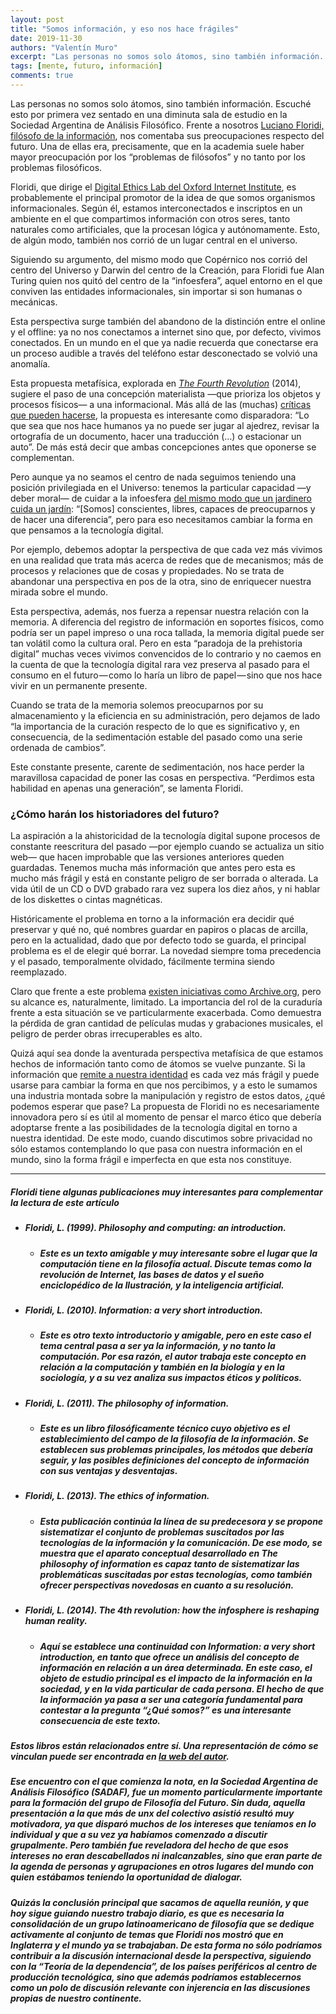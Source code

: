 ```yaml
---
layout: post
title: "Somos información, y eso nos hace frágiles"
date: 2019-11-30
authors: "Valentín Muro"
excerpt: "Las personas no somos solo átomos, sino también información. Es por esto que al discutir acerca de  tecnología debemos tener en cuenta también cómo esta altera lo que somos."
tags: [mente, futuro, información]
comments: true
---
```

Las personas no somos solo átomos, sino también información.
Escuché esto por primera vez sentado en una diminuta sala de estudio en la Sociedad Argentina de Análisis Filosófico. Frente a nosotros [Luciano Floridi, filósofo de la información](https://www.lanacion.com.ar/2066304-luciano-floridi-como-la-filosofia-puede-salvar-a-la-tecnologia-y-al-mundo), nos comentaba sus preocupaciones respecto del futuro. Una de ellas era, precisamente, que en la academia suele haber mayor preocupación por los “problemas de filósofos” y no tanto por los problemas filosóficos.

Floridi, que dirige el [Digital Ethics Lab del Oxford Internet Institute](https://digitalethicslab.oii.ox.ac.uk/), es probablemente el principal promotor de la idea de que somos organismos informacionales. Según él, estamos interconectados e inscriptos en un ambiente en el que compartimos información con otros seres, tanto naturales como artificiales, que la procesan lógica y autónomamente. Esto, de algún modo, también nos corrió de un lugar central en el universo.

Siguiendo su argumento, del mismo modo que Copérnico nos corrió del centro del Universo y Darwin del centro de la Creación, para Floridi fue Alan Turing quien nos quitó del centro de la “infoesfera”, aquel entorno en el que conviven las entidades informacionales, sin importar si son humanas o mecánicas.

Esta perspectiva surge también del abandono de la distinción entre el online y el offline: ya no nos conectamos a internet sino que, por defecto, vivimos conectados. En un mundo en el que ya nadie recuerda que conectarse era un proceso audible a través del teléfono estar desconectado se volvió una anomalía.

Esta propuesta metafísica, explorada en [*The Fourth Revolution*](https://www.bookdepository.com/Fourth-Revolution-Luciano-Floridi/9780198743934?a_aid=valentinmuro&chan=newsletter) (2014), sugiere el paso de una concepción materialista —que prioriza los objetos y procesos físicos— a una informacional. Más allá de las (muchas) [críticas que pueden hacerse](http://www.capurro.de/floridi.html), la propuesta es interesante como disparadora: “Lo que sea que nos hace humanos ya no puede ser jugar al ajedrez, revisar la ortografía de un documento, hacer una traducción (…) o estacionar un auto”. De más está decir que ambas concepciones antes que oponerse se complementan.

Pero aunque ya no seamos el centro de nada seguimos teniendo una posición privilegiada en el Universo: tenemos la particular capacidad —y deber moral— de cuidar a la infoesfera [del mismo modo que un jardinero cuida un jardín](http://www.faz.net/aktuell/feuilleton/interview-with-luciano-floridi-we-need-a-new-definition-of-reality-13850667.html?printPagedArticle=true#pageIndex_0): “[Somos] conscientes, libres, capaces de preocuparnos y de hacer una diferencia”, pero para eso necesitamos cambiar la forma en que pensamos a la tecnología digital.

Por ejemplo, debemos adoptar la perspectiva de que cada vez más vivimos en una realidad que trata más acerca de redes que de mecanismos; más de procesos y relaciones que de cosas y propiedades. No se trata de abandonar una perspectiva en pos de la otra, sino de enriquecer nuestra mirada sobre el mundo.

Esta perspectiva, además, nos fuerza a repensar nuestra relación con la memoria. A diferencia del registro de información en soportes físicos, como podría ser un papel impreso o una roca tallada, la memoria digital puede ser tan volátil como la cultura oral. Pero en esta “paradoja de la prehistoria digital” muchas veces vivimos convencidos de lo contrario y no caemos en la cuenta de que la tecnología digital rara vez preserva al pasado para el consumo en el futuro — como lo haría un libro de papel — sino que nos hace vivir en un permanente presente.

Cuando se trata de la memoria solemos preocuparnos por su almacenamiento y la eficiencia en su administración, pero dejamos de lado “la importancia de la curación respecto de lo que es significativo y, en consecuencia, de la sedimentación estable del pasado como una serie ordenada de cambios”.

Este constante presente, carente de sedimentación, nos hace perder la maravillosa capacidad de poner las cosas en perspectiva. “Perdimos esta habilidad en apenas una generación”, se lamenta Floridi.

### ¿Cómo harán los historiadores del futuro?

La aspiración a la ahistoricidad de la tecnología digital supone procesos de constante reescritura del pasado —por ejemplo cuando se actualiza un sitio web— que hacen improbable que las versiones anteriores queden guardadas. Tenemos mucha más información que antes pero esta es mucho más frágil y está en constante peligro de ser borrada o alterada. La vida útil de un CD o DVD grabado rara vez supera los diez años, y ni hablar de los diskettes o cintas magnéticas.

Históricamente el problema en torno a la información era decidir qué preservar y qué no, qué nombres guardar en papiros o placas de arcilla, pero en la actualidad, dado que por defecto todo se guarda, el principal problema es el de elegir qué borrar. La novedad siempre toma precedencia y el pasado, temporalmente olvidado, fácilmente termina siendo reemplazado.

Claro que frente a este problema [existen iniciativas como Archive.org](https://www.lanacion.com.ar/749584-un-viaje-por-la-historia-de-la-world-wide-web), pero su alcance es, naturalmente, limitado. La importancia del rol de la curaduría frente a esta situación se ve particularmente exacerbada. Como demuestra la pérdida de gran cantidad de películas mudas y grabaciones musicales, el peligro de perder obras irrecuperables es alto.

Quizá aquí sea donde la aventurada perspectiva metafísica de que estamos hechos de información tanto como de átomos se vuelve punzante. Si la información que [remite a nuestra identidad](https://www.lanacion.com.ar/2099011-black-mirror-y-esa-extrana-necesidad-de-grabarlo-todo) es cada vez más frágil y puede usarse para cambiar la forma en que nos percibimos, y a esto le sumamos una industria montada sobre la manipulación y registro de estos datos, ¿qué podemos esperar que pase?
La propuesta de Floridi no es necesariamente innovadora pero sí es útil al momento de pensar el marco ético que debería adoptarse frente a las posibilidades de la tecnología digital en torno a nuestra identidad. De este modo, cuando discutimos sobre privacidad no sólo estamos contemplando lo que pasa con nuestra información en el mundo, sino la forma frágil e imperfecta en que esta nos constituye.

---
##### Floridi tiene algunas publicaciones muy interesantes para complementar la lectura de este artículo

- ##### Floridi, L. (1999). Philosophy and computing: an introduction.
	- ##### Este es un texto amigable y muy interesante sobre el lugar que la computación tiene en la filosofía actual. Discute temas como la revolución de Internet, las bases de datos y el sueño enciclopédico de la Ilustración, y la inteligencia artificial.
- ##### Floridi, L. (2010). Information: a very short introduction.
	- ##### Este es otro texto introductorio y amigable, pero en este caso el tema central pasa a ser ya la información, y no tanto la computación. Por esa razón, el autor trabaja este concepto en relación a la computación y también en la biología y en la sociología, y a su vez analiza sus impactos éticos y políticos.
- ##### Floridi, L. (2011). The philosophy of information.
	- ##### Este es un libro filosóficamente técnico cuyo objetivo es el establecimiento del campo de la filosofía de la información. Se establecen sus problemas principales, los métodos que debería seguir, y las posibles definiciones del concepto de información con sus ventajas y desventajas.
- ##### Floridi, L. (2013). The ethics of information.
	- ##### Esta publicación continúa la línea de su predecesora y se propone sistematizar el conjunto de problemas suscitados por las tecnologías de la información y la comunicación. De ese modo, se muestra que el aparato conceptual desarrollado en The philosophy of information es capaz tanto de sistematizar las problemáticas suscitadas por estas tecnologías, como también ofrecer perspectivas novedosas en cuanto a su resolución.
- ##### Floridi, L. (2014). The 4th revolution: how the infosphere is reshaping human reality.
	- ##### Aquí se establece una continuidad con Information: a very short introduction, en tanto que ofrece un análisis del concepto de información en relación a un área determinada. En este caso, el objeto de estudio principal es el impacto de la información en la sociedad, y en la vida particular de cada persona. El hecho de que la información ya pasa a ser una categoría fundamental para contestar a la pregunta “¿Qué somos?” es una interesante consecuencia de este texto.

##### Estos libros están relacionados entre sí. Una representación de cómo se vinculan puede ser encontrada en [la web del autor](http://www.philosophyofinformation.net/research/).

##### Ese encuentro con el que comienza  la nota, en la Sociedad Argentina de Análisis Filosófico (SADAF), fue un momento particularmente importante para la formación del grupo de Filosofía del Futuro. Sin duda, aquella presentación a la que más de unx del colectivo asistió resultó muy motivadora, ya que disparó muchos de los intereses que teníamos en lo individual y que a su vez ya habíamos comenzado a discutir  grupalmente. Pero también fue reveladora del hecho de que esos intereses no eran descabellados ni inalcanzables, sino que eran parte de la agenda de personas y agrupaciones en otros lugares del mundo con quien estábamos teniendo la oportunidad de dialogar.

##### Quizás la conclusión principal que sacamos de aquella reunión, y que hoy sigue guiando nuestro trabajo diario, es que es necesaria la consolidación de un grupo latinoamericano de filosofía que se dedique activamente al conjunto de temas que Floridi nos mostró que en Inglaterra y el mundo ya se trabajaban. De esta forma no sólo podríamos contribuir a la discusión internacional desde la perspectiva, siguiendo con la “Teoría de la dependencia”, de los países periféricos al centro de producción tecnológica, sino que además podríamos establecernos como un polo de discusión relevante  con injerencia en las discusiones propias de nuestro continente.
